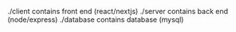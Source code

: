 
./client contains front end (react/nextjs)
./server contains back end (node/express)
./database contains database (mysql)
    